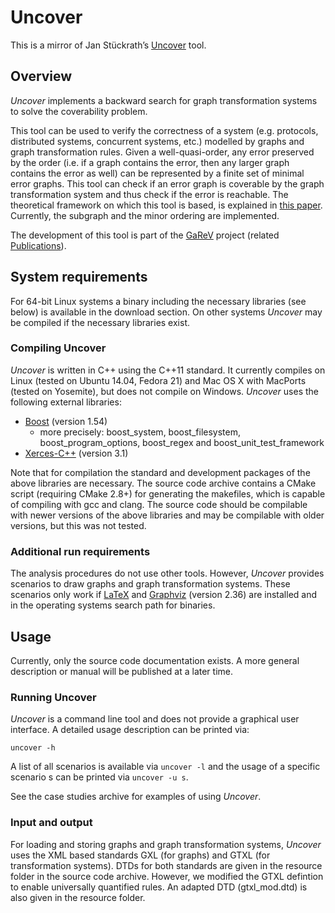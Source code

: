 # Uncover

This is a mirror of Jan Stückrath’s [Uncover](http://www.ti.inf.uni-due.de/research/tools/uncover/) tool.

## Overview

_Uncover_ implements a backward search for graph transformation systems to solve the coverability problem.

This tool can be used to verify the correctness of a system (e.g. protocols, distributed systems, concurrent systems, etc.) modelled by graphs and graph transformation rules. Given a well-quasi-order, any error preserved by the order (i.e. if a graph contains the error, then any larger graph contains the error as well) can be represented by a finite set of minimal error graphs. This tool can check if an error graph is coverable by the graph transformation system and thus check if the error is reachable. The theoretical framework on which this tool is based, is explained in [this paper](http://www.ti.inf.uni-due.de/fileadmin/public/tools/uncover/backward-subgraph.pdf). Currently, the subgraph and the minor ordering are implemented.

The development of this tool is part of the [GaReV](http://www.ti.inf.uni-due.de/research/garev/) project (related [Publications](http://www.ti.inf.uni-due.de/publications/project-garev.shtml)).

## System requirements

For 64-bit Linux systems a binary including the necessary libraries (see below) is available in the download section. On other systems _Uncover_ may be compiled if the necessary libraries exist.

### Compiling Uncover

_Uncover_ is written in C++ using the C++11 standard. It currently compiles on Linux (tested on Ubuntu 14.04, Fedora 21) and Mac OS X with MacPorts (tested on Yosemite), but does not compile on Windows. _Uncover_ uses the following external libraries:

* [Boost](http://www.boost.org/) (version 1.54)
  - more precisely: boost_system, boost_filesystem, boost_program_options, boost_regex and boost_unit_test_framework
* [Xerces-C++](http://xerces.apache.org/xerces-c) (version 3.1)

Note that for compilation the standard and development packages of the above libraries are necessary. The source code archive contains a CMake script (requiring CMake 2.8+) for generating the makefiles, which is capable of compiling with gcc and clang. The source code should be compilable with newer versions of the above libraries and may be compilable with older versions, but this was not tested.

### Additional run requirements

The analysis procedures do not use other tools. However, _Uncover_ provides scenarios to draw graphs and graph transformation systems. These scenarios only work if [LaTeX](http://www.latex-project.org/) and [Graphviz](http://www.graphviz.org/) (version 2.36) are installed and in the operating systems search path for binaries.

## Usage

Currently, only the source code documentation exists. A more general description or manual will be published at a later time.

### Running Uncover

_Uncover_ is a command line tool and does not provide a graphical user interface. A detailed usage description can be printed via:

    uncover -h

A list of all scenarios is available via `uncover -l` and the usage of a specific scenario s can be printed via `uncover -u s`.

See the case studies archive for examples of using _Uncover_.

### Input and output

For loading and storing graphs and graph transformation systems, _Uncover_ uses the XML based standards GXL (for graphs) and GTXL (for transformation systems). DTDs for both standards are given in the resource folder in the source code archive. However, we modified the GTXL defintion to enable universally quantified rules. An adapted DTD (gtxl_mod.dtd) is also given in the resource folder.
